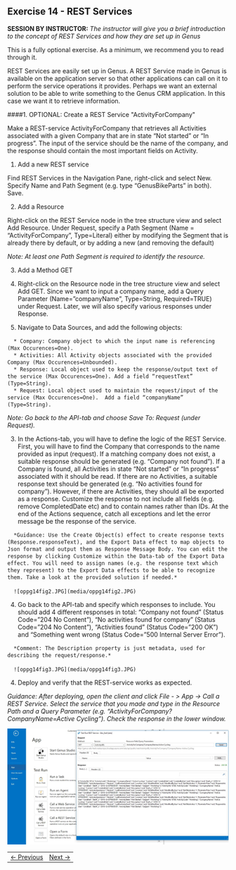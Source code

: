 ## Exercise 14 - REST Services
**SESSION BY INSTRUCTOR:** *The instructor will give you a brief introduction to the concept of REST Services and how they are set up in Genus*

This is a fully optional exercise. As a minimum, we recommend you to read through it.

REST Services are easily set up in Genus. A REST Service made in Genus is available on the application server so that other applications can call on it to perform the service operations it provides. Perhaps we want an external solution to be able to write something to the Genus CRM application. In this case we want it to retrieve information.

####1. OPTIONAL: Create a REST Service "ActivityForCompany"

Make a REST-service ActivityForCompany that retrieves all Activities associated with a given Company that are in state “Not started” or “In progress”. The input of the service should be the name of the company, and the response should contain the most important fields on Activity.

1.	Add a new REST service

   Find REST Services in the Navigation Pane, right-click and select New. Specify Name and Path Segment (e.g. type “GenusBikeParts” in both). Save.
   
2.	Add a Resource

   Right-click on the REST Service node in the tree structure view and select Add Resource. Under Request, specify a Path Segment (Name = “ActivityForCompany”, Type=Literal) either by modifying the Segment that is already there by default, or by adding a new (and removing the default)
   
   *Note: At least one Path Segment is required to identify the resource.*
   
3.	Add a Method GET
   
   1.	Right-click on the Resource node in the tree structure view and select Add GET. Since we want to input a company name, add a Query Parameter (Name=”companyName”, Type=String, Required=TRUE) under Request. Later, we will also specify various responses under Response.
   2.	Navigate to Data Sources, and add the following objects:
   
      * Company: Company object to which the input name is referencing (Max Occurences=One).
      * Activities: All Activity objects associated with the provided Company (Max Occurences=Unbounded).
      * Response: Local object used to keep the response/output text of the service (Max Occurences=One). Add a field “requestText” (Type=String).
      * Request: Local object used to maintain the request/input of the service (Max Occurences=One).  Add a field “companyName” (Type=String).
      
   *Note: Go back to the API-tab and choose Save To: Request (under Request).*
   
   3.	In the Actions-tab, you will have to define the logic of the REST Service. First, you will have to find the Company that corresponds to the name provided as input (request). If a matching company does not exist, a suitable response should be generated (e.g. “Company not found”). If a Company is found, all Activities in state “Not started” or “In progress” associated with it should be read. If there are no Activities, a suitable response text should be generated (e.g. “No activities found for company”). However, if there are Activities, they should all be exported as a response. Customize the response to not include all fields (e.g. remove CompletedDate etc) and to contain names rather than IDs. At the end of the Actions sequence, catch all exceptions and let the error message be the response of the service.

      *Guidance: Use the Create Object(s) effect to create response texts (Response.responseText), and the Export Data effect to map objects to Json format and output them as Response Message Body. You can edit the response by clicking Customize within the Data-tab of the Export Data effect. You will need to assign names (e.g. the response text which they represent) to the Export Data effects to be able to recognize them. Take a look at the provided solution if needed.*
   
      ![oppg14fig2.JPG](media/oppg14fig2.JPG)
   
   4.	Go back to the API-tab and specify which responses to include. You should add 4 different responses in total: “Company not found” (Status Code=”204 No Content”), “No activities found for company” (Status Code=”204 No Content”), “Activities found” (Status Code=”200 OK”) and “Something went wrong (Status Code=”500 Internal Server Error”). 
   
      *Comment: The Description property is just metadata, used for describing the request/response.*
   
      ![oppg14fig3.JPG](media/oppg14fig3.JPG)
   
4.	Deploy and verify that the REST-service works as expected. 
   
   *Guidance: After deploying, open the client and click File - > App -> Call a REST Service. Select the service that you made and type in the Resource Path and a Query Parameter (e.g. “ActivityForCompany?CompanyName=Active Cycling”). Check the response in the lower window.*

   ![oppg14fig4.JPG](media/oppg14fig4.JPG)


<table>
   <tr><td><a href="exercise-13.md"><- Previous</a></td><td align="right"><a href="exercise-15.md">Next -></a></td></tr>
</table>
